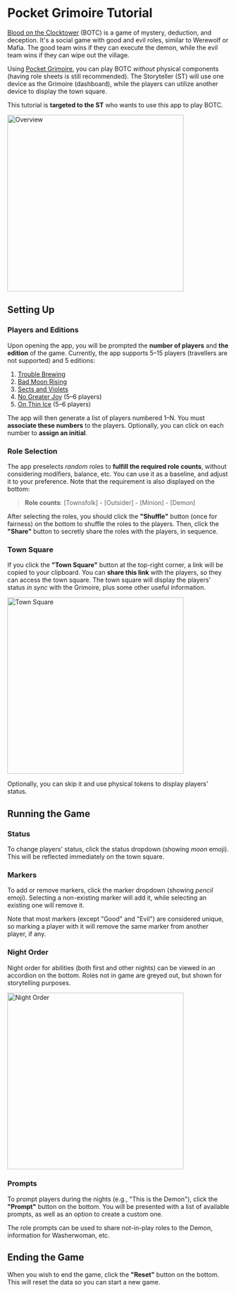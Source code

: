 <!-- $ [root]/files> ghmd tutorial.md --embed-css --dark -->

# Pocket Grimoire Tutorial

[Blood on the Clocktower](https://bloodontheclocktower.com/) (BOTC) is a game of mystery, deduction, and deception. It's a social game with good and evil roles, similar to Werewolf or Mafia. The good team wins if they can execute the demon, while the evil team wins if they can wipe out the village.

Using [Pocket Grimoire](/), you can play BOTC _without_ physical components (having role sheets is still recommended). The Storyteller (ST) will use one device as the Grimoire (dashboard), while the players can utilize another device to display the town square.

This tutorial is **targeted to the ST** who wants to use this app to play BOTC.

<img src="tutorial_grimoire.png" alt="Overview" width="400">

## Setting Up

### Players and Editions

Upon opening the app, you will be prompted the **number of players** and **the edition** of the game. Currently, the app supports 5–15 players (travellers are not supported) and 5 editions:

1. [Trouble Brewing](tb.pdf)
2. [Bad Moon Rising](bmr.pdf)
3. [Sects and Violets](sv.pdf)
4. [No Greater Joy](ngj.pdf) (5–6 players)
5. [On Thin Ice](oti.pdf) (5–6 players)

The app will then generate a list of players numbered 1–N. You must **associate these numbers** to the players. Optionally, you can click on each number to **assign an initial**.

### Role Selection

The app preselects _random_ roles to **fulfill the required role counts**, without considering modifiers, balance, etc. You can use it as a baseline, and adjust it to your preference. Note that the requirement is also displayed on the bottom:

> **Role counts**: [Townsfolk] - [Outsider] - [Minion] - [Demon]

After selecting the roles, you should click the **"Shuffle"** button (once for fairness) on the bottom to shuffle the roles to the players. Then, click the **"Share"** button to secretly share the roles with the players, in sequence.

### Town Square

If you click the **"Town Square"** button at the top-right corner, a link will be copied to your clipboard. You can **share this link** with the players, so they can access the town square. The town square will display the players' status _in sync_ with the Grimoire, plus some other useful information.

<img src="tutorial_square.png" alt="Town Square" width="400">

Optionally, you can skip it and use physical tokens to display players' status.

## Running the Game

### Status

To change players' status, click the status dropdown (showing _moon_ emoji). This will be reflected immediately on the town square.

### Markers

To add or remove markers, click the marker dropdown (showing _pencil_ emoji). Selecting a non-existing marker will add it, while selecting an existing one will remove it.

Note that most markers (except "Good" and "Evil") are considered unique, so marking a player with it will remove the same marker from another player, if any.

### Night Order

Night order for abilities (both first and other nights) can be viewed in an accordion on the bottom. Roles not in game are greyed out, but shown for storytelling purposes.

<img src="tutorial_order.png" alt="Night Order" width="400">

### Prompts

To prompt players during the nights (e.g., "This is the Demon"), click the **"Prompt"** button on the bottom. You will be presented with a list of available prompts, as well as an option to create a custom one.

The role prompts can be used to share not-in-play roles to the Demon, information for Washerwoman, etc.

## Ending the Game

When you wish to end the game, click the **"Reset"** button on the bottom. This will reset the data so you can start a new game.
